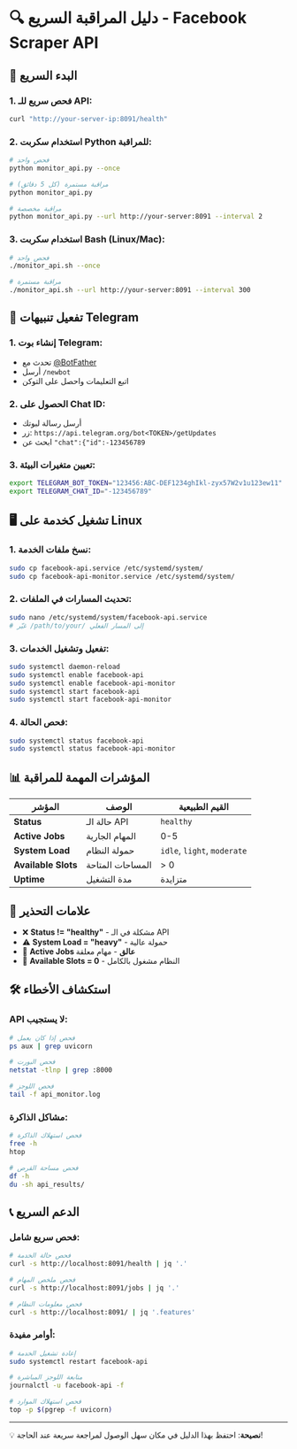 # 🔍 دليل المراقبة السريع - Facebook Scraper API

## 🚀 البدء السريع

### 1. فحص سريع للـ API:
```bash
curl "http://your-server-ip:8091/health"
```

### 2. استخدام سكربت Python للمراقبة:
```bash
# فحص واحد
python monitor_api.py --once

# مراقبة مستمرة (كل 5 دقائق)
python monitor_api.py

# مراقبة مخصصة
python monitor_api.py --url http://your-server:8091 --interval 2
```

### 3. استخدام سكربت Bash (Linux/Mac):
```bash
# فحص واحد
./monitor_api.sh --once

# مراقبة مستمرة
./monitor_api.sh --url http://your-server:8091 --interval 300
```

## 📱 تفعيل تنبيهات Telegram

### 1. إنشاء بوت Telegram:
- تحدث مع [@BotFather](https://t.me/botfather)
- أرسل `/newbot`
- اتبع التعليمات واحصل على التوكن

### 2. الحصول على Chat ID:
- أرسل رسالة لبوتك
- زر: `https://api.telegram.org/bot<TOKEN>/getUpdates`
- ابحث عن `"chat":{"id":-123456789`

### 3. تعيين متغيرات البيئة:
```bash
export TELEGRAM_BOT_TOKEN="123456:ABC-DEF1234ghIkl-zyx57W2v1u123ew11"
export TELEGRAM_CHAT_ID="-123456789"
```

## 🖥️ تشغيل كخدمة على Linux

### 1. نسخ ملفات الخدمة:
```bash
sudo cp facebook-api.service /etc/systemd/system/
sudo cp facebook-api-monitor.service /etc/systemd/system/
```

### 2. تحديث المسارات في الملفات:
```bash
sudo nano /etc/systemd/system/facebook-api.service
# غيّر /path/to/your/ إلى المسار الفعلي
```

### 3. تفعيل وتشغيل الخدمات:
```bash
sudo systemctl daemon-reload
sudo systemctl enable facebook-api
sudo systemctl enable facebook-api-monitor
sudo systemctl start facebook-api
sudo systemctl start facebook-api-monitor
```

### 4. فحص الحالة:
```bash
sudo systemctl status facebook-api
sudo systemctl status facebook-api-monitor
```

## 📊 المؤشرات المهمة للمراقبة

| المؤشر | الوصف | القيم الطبيعية |
|---------|--------|----------------|
| **Status** | حالة الـ API | `healthy` |
| **Active Jobs** | المهام الجارية | 0-5 |
| **System Load** | حمولة النظام | `idle`, `light`, `moderate` |
| **Available Slots** | المساحات المتاحة | > 0 |
| **Uptime** | مدة التشغيل | متزايدة |

## 🚨 علامات التحذير

- ❌ **Status != "healthy"** - مشكلة في الـ API
- ⚠️ **System Load = "heavy"** - حمولة عالية
- 🔄 **Active Jobs عالق** - مهام معلقة
- 💾 **Available Slots = 0** - النظام مشغول بالكامل

## 🛠️ استكشاف الأخطاء

### API لا يستجيب:
```bash
# فحص إذا كان يعمل
ps aux | grep uvicorn

# فحص البورت
netstat -tlnp | grep :8000

# فحص اللوجز
tail -f api_monitor.log
```

### مشاكل الذاكرة:
```bash
# فحص استهلاك الذاكرة
free -h
htop

# فحص مساحة القرص
df -h
du -sh api_results/
```

## 📞 الدعم السريع

### فحص سريع شامل:
```bash
# فحص حالة الخدمة
curl -s http://localhost:8091/health | jq '.'

# فحص ملخص المهام
curl -s http://localhost:8091/jobs | jq '.'

# فحص معلومات النظام
curl -s http://localhost:8091/ | jq '.features'
```

### أوامر مفيدة:
```bash
# إعادة تشغيل الخدمة
sudo systemctl restart facebook-api

# متابعة اللوجز المباشرة
journalctl -u facebook-api -f

# فحص استهلاك الموارد
top -p $(pgrep -f uvicorn)
```

---

💡 **نصيحة**: احتفظ بهذا الدليل في مكان سهل الوصول لمراجعة سريعة عند الحاجة!
